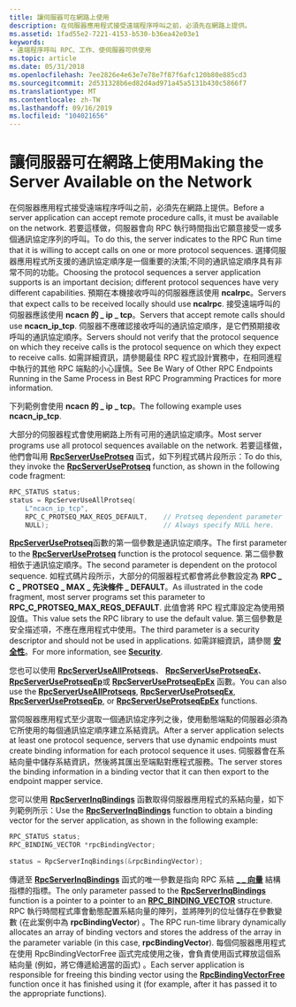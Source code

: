 ```yaml
---
title: 讓伺服器可在網路上使用
description: 在伺服器應用程式接受遠端程序呼叫之前，必須先在網路上提供。
ms.assetid: 1fad55e2-7221-4153-b530-b36ea42e03e1
keywords:
- 遠端程序呼叫 RPC、工作、使伺服器可供使用
ms.topic: article
ms.date: 05/31/2018
ms.openlocfilehash: 7ee2826e4e63e7e78e7f87f6afc120b80e885cd3
ms.sourcegitcommit: 2d531328b6ed82d4ad971a45a5131b430c5866f7
ms.translationtype: MT
ms.contentlocale: zh-TW
ms.lasthandoff: 09/16/2019
ms.locfileid: "104021656"
---
```

# <a name="making-the-server-available-on-the-network"></a><span data-ttu-id="c681d-104">讓伺服器可在網路上使用</span><span class="sxs-lookup"><span data-stu-id="c681d-104">Making the Server Available on the Network</span></span>

<span data-ttu-id="c681d-105">在伺服器應用程式接受遠端程序呼叫之前，必須先在網路上提供。</span><span class="sxs-lookup"><span data-stu-id="c681d-105">Before a server application can accept remote procedure calls, it must be available on the network.</span></span> <span data-ttu-id="c681d-106">若要這樣做，伺服器會向 RPC 執行時間指出它願意接受一或多個通訊協定序列的呼叫。</span><span class="sxs-lookup"><span data-stu-id="c681d-106">To do this, the server indicates to the RPC Run time that it is willing to accept calls on one or more protocol sequences.</span></span> <span data-ttu-id="c681d-107">選擇伺服器應用程式所支援的通訊協定順序是一個重要的決策;不同的通訊協定順序具有非常不同的功能。</span><span class="sxs-lookup"><span data-stu-id="c681d-107">Choosing the protocol sequences a server application supports is an important decision; different protocol sequences have very different capabilities.</span></span> <span data-ttu-id="c681d-108">預期在本機接收呼叫的伺服器應該使用 **ncalrpc**。</span><span class="sxs-lookup"><span data-stu-id="c681d-108">Servers that expect calls to be received locally should use **ncalrpc**.</span></span> <span data-ttu-id="c681d-109">接受遠端呼叫的伺服器應該使用 **ncacn 的 \_ ip \_ tcp**。</span><span class="sxs-lookup"><span data-stu-id="c681d-109">Servers that accept remote calls should use **ncacn\_ip\_tcp**.</span></span> <span data-ttu-id="c681d-110">伺服器不應確認接收呼叫的通訊協定順序，是它們預期接收呼叫的通訊協定順序。</span><span class="sxs-lookup"><span data-stu-id="c681d-110">Servers should not verify that the protocol sequence on which they receive calls is the protocol sequence on which they expect to receive calls.</span></span> <span data-ttu-id="c681d-111">如需詳細資訊，請參閱最佳 RPC 程式設計實務中，在相同進程中執行的其他 RPC 端點的小心謹慎。</span><span class="sxs-lookup"><span data-stu-id="c681d-111">See Be Wary of Other RPC Endpoints Running in the Same Process in Best RPC Programming Practices for more information.</span></span>

<span data-ttu-id="c681d-112">下列範例會使用 **ncacn 的 \_ ip \_ tcp**。</span><span class="sxs-lookup"><span data-stu-id="c681d-112">The following example uses **ncacn\_ip\_tcp**.</span></span>

<span data-ttu-id="c681d-113">大部分的伺服器程式會使用網路上所有可用的通訊協定順序。</span><span class="sxs-lookup"><span data-stu-id="c681d-113">Most server programs use all protocol sequences available on the network.</span></span> <span data-ttu-id="c681d-114">若要這樣做，他們會叫用 [**RpcServerUseProtseq**](/windows/desktop/api/Rpcdce/nf-rpcdce-rpcserveruseprotseq) 函式，如下列程式碼片段所示：</span><span class="sxs-lookup"><span data-stu-id="c681d-114">To do this, they invoke the [**RpcServerUseProtseq**](/windows/desktop/api/Rpcdce/nf-rpcdce-rpcserveruseprotseq) function, as shown in the following code fragment:</span></span>


```C++
RPC_STATUS status;
status = RpcServerUseAllProtseq(
    L"ncacn_ip_tcp",
    RPC_C_PROTSEQ_MAX_REQS_DEFAULT,    // Protseq dependent parameter
    NULL);                             // Always specify NULL here.
```



<span data-ttu-id="c681d-115">[**RpcServerUseProtseq**](/windows/desktop/api/Rpcdce/nf-rpcdce-rpcserveruseprotseq)函數的第一個參數是通訊協定順序。</span><span class="sxs-lookup"><span data-stu-id="c681d-115">The first parameter to the [**RpcServerUseProtseq**](/windows/desktop/api/Rpcdce/nf-rpcdce-rpcserveruseprotseq) function is the protocol sequence.</span></span> <span data-ttu-id="c681d-116">第二個參數相依于通訊協定順序。</span><span class="sxs-lookup"><span data-stu-id="c681d-116">The second parameter is dependent on the protocol sequence.</span></span> <span data-ttu-id="c681d-117">如程式碼片段所示，大部分的伺服器程式都會將此參數設定為 **RPC \_ C \_ PROTSEQ \_ MAX \_ 先決條件 \_ DEFAULT**。</span><span class="sxs-lookup"><span data-stu-id="c681d-117">As illustrated in the code fragment, most server programs set this parameter to **RPC\_C\_PROTSEQ\_MAX\_REQS\_DEFAULT**.</span></span> <span data-ttu-id="c681d-118">此值會將 RPC 程式庫設定為使用預設值。</span><span class="sxs-lookup"><span data-stu-id="c681d-118">This value sets the RPC library to use the default value.</span></span> <span data-ttu-id="c681d-119">第三個參數是安全描述項，不應在應用程式中使用。</span><span class="sxs-lookup"><span data-stu-id="c681d-119">The third parameter is a security descriptor and should not be used in applications.</span></span> <span data-ttu-id="c681d-120">如需詳細資訊，請參閱 [**安全性**](security.md)。</span><span class="sxs-lookup"><span data-stu-id="c681d-120">For more information, see [**Security**](security.md).</span></span>

<span data-ttu-id="c681d-121">您也可以使用 [**RpcServerUseAllProtseqs**](/windows/desktop/api/Rpcdce/nf-rpcdce-rpcserveruseallprotseqs)、 [**RpcServerUseProtseqEx**](/windows/desktop/api/Rpcdce/nf-rpcdce-rpcserveruseprotseqex)、 [**RpcServerUseProtseqEp**](/windows/desktop/api/Rpcdce/nf-rpcdce-rpcserveruseprotseqep)或 [**RpcServerUseProtseqEpEx**](/windows/desktop/api/Rpcdce/nf-rpcdce-rpcserveruseprotseqepex) 函數。</span><span class="sxs-lookup"><span data-stu-id="c681d-121">You can also use the [**RpcServerUseAllProtseqs**](/windows/desktop/api/Rpcdce/nf-rpcdce-rpcserveruseallprotseqs), [**RpcServerUseProtseqEx**](/windows/desktop/api/Rpcdce/nf-rpcdce-rpcserveruseprotseqex), [**RpcServerUseProtseqEp**](/windows/desktop/api/Rpcdce/nf-rpcdce-rpcserveruseprotseqep), or [**RpcServerUseProtseqEpEx**](/windows/desktop/api/Rpcdce/nf-rpcdce-rpcserveruseprotseqepex) functions.</span></span>

<span data-ttu-id="c681d-122">當伺服器應用程式至少選取一個通訊協定序列之後，使用動態端點的伺服器必須為它所使用的每個通訊協定順序建立系結資訊。</span><span class="sxs-lookup"><span data-stu-id="c681d-122">After a server application selects at least one protocol sequence, servers that use dynamic endpoints must create binding information for each protocol sequence it uses.</span></span> <span data-ttu-id="c681d-123">伺服器會在系結向量中儲存系結資訊，然後將其匯出至端點對應程式服務。</span><span class="sxs-lookup"><span data-stu-id="c681d-123">The server stores the binding information in a binding vector that it can then export to the endpoint mapper service.</span></span>

<span data-ttu-id="c681d-124">您可以使用 [**RpcServerInqBindings**](/windows/desktop/api/Rpcdce/nf-rpcdce-rpcserverinqbindings) 函數取得伺服器應用程式的系結向量，如下列範例所示：</span><span class="sxs-lookup"><span data-stu-id="c681d-124">Use the [**RpcServerInqBindings**](/windows/desktop/api/Rpcdce/nf-rpcdce-rpcserverinqbindings) function to obtain a binding vector for the server application, as shown in the following example:</span></span>


```C++
RPC_STATUS status;
RPC_BINDING_VECTOR *rpcBindingVector;
 
status = RpcServerInqBindings(&rpcBindingVector);
```



<span data-ttu-id="c681d-125">傳遞至 [**RpcServerInqBindings**](/windows/desktop/api/Rpcdce/nf-rpcdce-rpcserverinqbindings) 函式的唯一參數是指向 RPC 系結 [**\_ \_ 向量**](/windows/desktop/api/Rpcdce/ns-rpcdce-rpc_binding_vector) 結構指標的指標。</span><span class="sxs-lookup"><span data-stu-id="c681d-125">The only parameter passed to the [**RpcServerInqBindings**](/windows/desktop/api/Rpcdce/nf-rpcdce-rpcserverinqbindings) function is a pointer to a pointer to an [**RPC\_BINDING\_VECTOR**](/windows/desktop/api/Rpcdce/ns-rpcdce-rpc_binding_vector) structure.</span></span> <span data-ttu-id="c681d-126">RPC 執行時間程式庫會動態配置系結向量的陣列，並將陣列的位址儲存在參數變數 (在此案例中為 **rpcBindingVector**) 。</span><span class="sxs-lookup"><span data-stu-id="c681d-126">The RPC run-time library dynamically allocates an array of binding vectors and stores the address of the array in the parameter variable (in this case, **rpcBindingVector**).</span></span> <span data-ttu-id="c681d-127">每個伺服器應用程式在使用 RpcBindingVectorFree 函式完成使用之後，會負責使用[](/windows/desktop/api/Rpcdce/nf-rpcdce-rpcbindingvectorfree)函式釋放這個系結向量 (例如，將它傳遞給適當的函式) 。</span><span class="sxs-lookup"><span data-stu-id="c681d-127">Each server application is responsible for freeing this binding vector using the [**RpcBindingVectorFree**](/windows/desktop/api/Rpcdce/nf-rpcdce-rpcbindingvectorfree) function once it has finished using it (for example, after it has passed it to the appropriate functions).</span></span>

 

 




